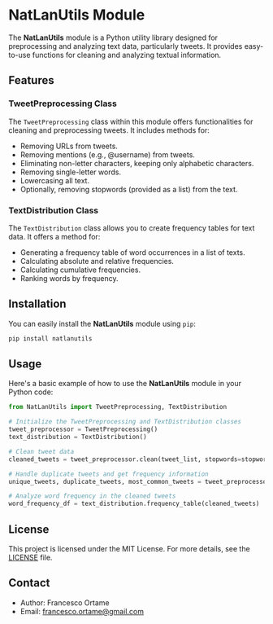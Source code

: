 # NatLanUtils Module

The **NatLanUtils** module is a Python utility library designed for preprocessing and analyzing text data, particularly tweets. It provides easy-to-use functions for cleaning and analyzing textual information.

## Features

### TweetPreprocessing Class

The `TweetPreprocessing` class within this module offers functionalities for cleaning and preprocessing tweets. It includes methods for:

- Removing URLs from tweets.
- Removing mentions (e.g., @username) from tweets.
- Eliminating non-letter characters, keeping only alphabetic characters.
- Removing single-letter words.
- Lowercasing all text.
- Optionally, removing stopwords (provided as a list) from the text.

### TextDistribution Class

The `TextDistribution` class allows you to create frequency tables for text data. It offers a method for:

- Generating a frequency table of word occurrences in a list of texts.
- Calculating absolute and relative frequencies.
- Calculating cumulative frequencies.
- Ranking words by frequency.

## Installation

You can easily install the **NatLanUtils** module using `pip`:

```bash
pip install natlanutils
```

## Usage

Here's a basic example of how to use the **NatLanUtils** module in your Python code:

```python
from NatLanUtils import TweetPreprocessing, TextDistribution

# Initialize the TweetPreprocessing and TextDistribution classes
tweet_preprocessor = TweetPreprocessing()
text_distribution = TextDistribution()

# Clean tweet data
cleaned_tweets = tweet_preprocessor.clean(tweet_list, stopwords=stopwords)

# Handle duplicate tweets and get frequency information
unique_tweets, duplicate_tweets, most_common_tweets = tweet_preprocessor.handle_duplicates(cleaned_tweets)

# Analyze word frequency in the cleaned tweets
word_frequency_df = text_distribution.frequency_table(cleaned_tweets)
```

## License

This project is licensed under the MIT License. For more details, see the [LICENSE](LICENSE) file.

## Contact

- Author: Francesco Ortame
- Email: francesco.ortame@gmail.com
